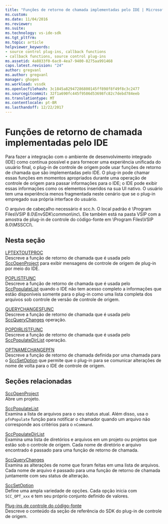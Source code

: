 ```yaml
---
title: "Funções de retorno de chamada implementadas pelo IDE | Microsoft Docs"
ms.custom: 
ms.date: 11/04/2016
ms.reviewer: 
ms.suite: 
ms.technology: vs-ide-sdk
ms.tgt_pltfrm: 
ms.topic: article
helpviewer_keywords:
- source control plug-ins, callback functions
- callback functions, source control plug-ins
ms.assetid: 4a8833f0-6ac0-4ea7-9400-8275aa991468
caps.latest.revision: "24"
author: gregvanl
ms.author: gregvanl
manager: ghogen
ms.workload: vssdk
ms.openlocfilehash: 3c1845a82947286800145ff898f8f49f8c3c2477
ms.sourcegitcommit: 32f1a690fc445f9586d53698fc82c7debd784eeb
ms.translationtype: MT
ms.contentlocale: pt-BR
ms.lasthandoff: 12/22/2017
---
```

# <a name="callback-functions-implemented-by-the-ide"></a>Funções de retorno de chamada implementadas pelo IDE
Para fazer a integração com o ambiente de desenvolvimento integrado (IDE) como contínua possível e para fornecer uma experiência unificada do usuário final, o plug-in de controle de origem pode usar funções de retorno de chamada que são implementadas pelo IDE. O plug-in pode chamar essas funções em momentos apropriados durante uma operação de controle de origem para passar informações para o IDE; o IDE pode exibir essas informações como os elementos inseridos na sua UI nativo. O usuário tem uma experiência menos fragmentada neste cenário que se o plug-in empregado sua própria interface do usuário.  
  
 O arquivo de cabeçalho necessário é scc.h. O local padrão é \Program Files\VSIP 8.0\EnvSDK\common\inc\\. Ele também está na pasta VSIP com a amostra de plug-in de controle do código-fonte em \Program Files\VSIP 8.0\MSSCCI\\.  
  
## <a name="in-this-section"></a>Nesta seção  
 [LPTEXTOUTPROC](../extensibility/lptextoutproc.md)  
 Descreve a função de retorno de chamada que é usada pelo [SccOpenProject](../extensibility/sccopenproject-function.md) para exibir mensagens de controle de origem de plug-in por meio do IDE.  
  
 [POPLISTFUNC](../extensibility/poplistfunc.md)  
 Descreve a função de retorno de chamada que é usada pelo [SccPopulateList](../extensibility/sccpopulatelist-function.md) quando o IDE não tem acesso completo a informações que estão disponíveis somente para o plug-in como uma lista completa dos arquivos sob controle de versão de controle de origem.  
  
 [QUERYCHANGESFUNC](../extensibility/querychangesfunc.md)  
 Descreve a função de retorno de chamada que é usada pelo [SccQueryChanges](../extensibility/sccquerychanges-function.md) operação.  
  
 [POPDIRLISTFUNC](../extensibility/popdirlistfunc.md)  
 Descreve a função de retorno de chamada que é usada pelo [SccPopulateDirList](../extensibility/sccpopulatedirlist-function.md) operação.  
  
 [OPTNAMECHANGEPFN](../extensibility/optnamechangepfn.md)  
 Descreve a função de retorno de chamada definida por uma chamada para o [SccSetOption](../extensibility/sccsetoption-function.md) que permite que o plug-in para se comunicar alterações de nome de volta para o IDE de controle de origem.  
  
## <a name="related-sections"></a>Seções relacionadas  
 [SccOpenProject](../extensibility/sccopenproject-function.md)  
 Abre um projeto.  
  
 [SccPopulateList](../extensibility/sccpopulatelist-function.md)  
 Examina a lista de arquivos para o seu status atual. Além disso, usa o `pfnPopulate` função para notificar o chamador quando um arquivo não corresponde aos critérios para o `nCommand`.  
  
 [SccPopulateDirList](../extensibility/sccpopulatedirlist-function.md)  
 Examina uma lista de diretórios e arquivos em um projeto ou projetos que estão sob o controle de origem. Cada nome de diretório e arquivo encontrado é passado para uma função de retorno de chamada.  
  
 [SccQueryChanges](../extensibility/sccquerychanges-function.md)  
 Examina as alterações de nome que foram feitas em uma lista de arquivos. Cada nome de arquivo é passado para uma função de retorno de chamada juntamente com seu status de alteração.  
  
 [SccSetOption](../extensibility/sccsetoption-function.md)  
 Define uma ampla variedade de opções. Cada opção inicia com `SCC_OPT_xxx` e tem seu próprio conjunto definido de valores.  
  
 [Plug-ins de controle do código-fonte](../extensibility/source-control-plug-ins.md)  
 Descreve o conteúdo da seção de referência do SDK do plug-in de controle de origem.